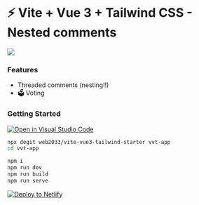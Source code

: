 # ⚡ Vite + Vue 3 + Tailwind CSS - Nested comments

<img src='https://i.ibb.co/YZWNPFv/test.png'/>

### Features
* Threaded comments (nesting!!)
* 🗳 Voting


### Getting Started

[![Open in Visual Studio Code](https://open.vscode.dev/badges/open-in-vscode.svg)](https://open.vscode.dev/norbekoff/nested-comments)

```sh
npx degit web2033/vite-vue3-tailwind-starter vvt-app
cd vvt-app
```

```sh
npm i
npm run dev
npm run build
npm run serve
```

[![Deploy to Netlify](https://www.netlify.com/img/deploy/button.svg)](https://app.netlify.com/start/deploy?repository=https://github.com/web2033/vite-vue3-tailwind-starter)
